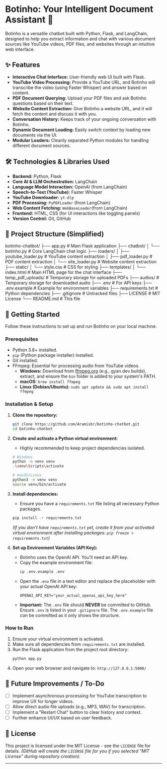 # Botinho: Your Intelligent Document Assistant 🤖

Botinho is a versatile chatbot built with Python, Flask, and LangChain, designed to help you extract information and chat with various document sources like YouTube videos, PDF files, and websites through an intuitive web interface.

## ✨ Features

* **Interactive Chat Interface:** User-friendly web UI built with Flask.
* **YouTube Video Processing:** Provide a YouTube URL, and Botinho will transcribe the video (using Faster Whisper) and answer based on content.
* **PDF Document Querying:** Upload your PDF files and ask Botinho questions based on their text.
* **Website Content Extraction:** Give Botinho a website URL, and it will fetch the content and discuss it with you.
* **Conversation History:** Keeps track of your ongoing conversation with Botinho.
* **Dynamic Document Loading:** Easily switch context by loading new documents via the UI.
* **Modular Loaders:** Cleanly separated Python modules for handling different document sources.

## 🛠️ Technologies & Libraries Used

* **Backend:** Python, Flask
* **Core AI & LLM Orchestration:** LangChain
* **Language Model Interaction:** OpenAI (from LangChain)
* **Speech-to-Text (YouTube):** Faster Whisper
* **YouTube Downloader:** `yt-dlp`
* **PDF Processing:** `PyPDFLoader` (from LangChain)
* **Web Content Fetching:** `WebBaseLoader`(from LangChain)
* **Frontend:** HTML, CSS (for UI interactions like toggling panels)
* **Version Control:** Git, GitHub

## 📂 Project Structure (Simplified)

botinho-chatbot/
├── app.py                  # Main Flask application
├── chatbot/
│   └── botinho.py          # Core LangChain chat logic
├── loaders/
│   ├── youtube_loader.py   # YouTube content extraction
│   ├── pdf_loader.py       # PDF content extraction
│   └── site_loader.py      # Website content extraction
├── static/
│   └── style.css           # CSS for styling
├── templates/
│   └── index.html          # Main HTML page for the chat interface
├── temp_pdf_uploads/       # Temporary storage for uploaded PDFs
├── audios/                 # Temporary storage for downloaded audio
├── .env                    # For API keys
├── .env.example            # Example for environment variables
├── requirements.txt        # Python dependencies
├── .gitignore              # Untracked files
├── LICENSE                 # MIT License
└── README.md               # This file


## 🚀 Getting Started

Follow these instructions to set up and run Botinho on your local machine.

### Prerequisites

* Python 3.8+ installed.
* `pip` (Python package installer) installed.
* Git installed.
* FFmpeg: Essential for processing audio from YouTube videos.
    * **Windows:** Download from [ffmpeg.org](https://ffmpeg.org/download.html) (e.g., gyan.dev builds), extract, and ensure the `bin` folder is added to your system's PATH.
    * **macOS:** `brew install ffmpeg`
    * **Linux (Debian/Ubuntu):** `sudo apt update && sudo apt install ffmpeg`

### Installation & Setup

1.  **Clone the repository:**
    ```bash
    git clone https://github.com/Aramisbr/botinho-chatbot.git
    cd botinho-chatbot
    ```

2.  **Create and activate a Python virtual environment:**
    * Highly recommended to keep project dependencies isolated.
    ```bash
    # Windows
    python -m venv venv
    .\venv\Scripts\activate

    # macOS/Linux
    python3 -m venv venv
    source venv/bin/activate
    ```

3.  **Install dependencies:**
    * Ensure you have a `requirements.txt` file listing all necessary Python packages.
    ```bash
    pip install -r requirements.txt
    ```
    *(If you don't have `requirements.txt` yet, create it from your activated virtual environment after installing packages: `pip freeze > requirements.txt`)*

4.  **Set up Environment Variables (API Key):**
    * Botinho uses the OpenAI API. You'll need an API key.
    * Copy the example environment file:
        ```bash
        cp .env.example .env
        ```
    * Open the `.env` file in a text editor and replace the placeholder with your actual OpenAI API key:
        ```
        OPENAI_API_KEY="your_actual_openai_api_key_here"
        ```
    * **Important:** The `.env` file should **NEVER** be committed to GitHub. Ensure `.env` is listed in your `.gitignore` file. The `.env.example` file *can* be committed as it only shows the structure.

### How to Run

1.  Ensure your virtual environment is activated.
2.  Make sure all dependencies from `requirements.txt` are installed.
3.  Run the Flask application from the project root directory:
    ```bash
    python app.py
    ```
4.  Open your web browser and navigate to: `http://127.0.0.1:5000/`

## 🎯 Future Improvements / To-Do

* [ ] Implement asynchronous processing for YouTube transcription to improve UX for longer videos.
* [ ] Allow direct audio file uploads (e.g., MP3, WAV) for transcription.
* [ ] Implement a "Restart Chat" button to clear history and context.
* [ ] Further enhance UI/UX based on user feedback.

## 📄 License

This project is licensed under the MIT License - see the `LICENSE` file for details.
*(GitHub will create the `LICENSE` file for you if you selected "MIT License" during repository creation).*

---